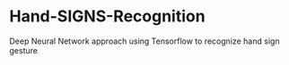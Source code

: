 # Hand-SIGNS-Recognition
Deep Neural Network approach using Tensorflow to recognize hand sign gesture  
